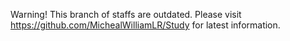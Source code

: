 Warning! This branch of staffs are outdated. Please visit https://github.com/MichealWilliamLR/Study for latest information.
